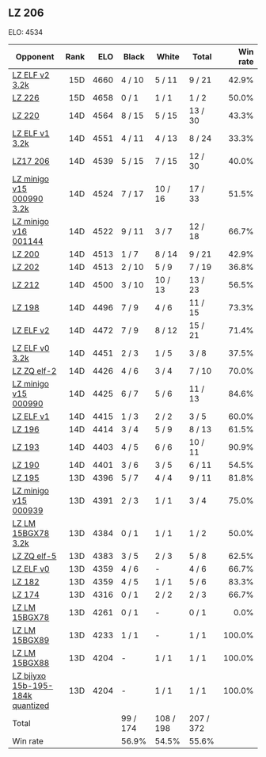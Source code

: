## LZ 206 ##

ELO: 4534

Opponent | Rank | ELO | Black | White | Total | Win rate
---------|-----:|----:|-------|-------|-------|-------:
[LZ ELF v2 3.2k](LZ%20ELF%20v2%203.2k.md) | 15D | 4660 | 4 / 10 | 5 / 11 | 9 / 21 | 42.9%
[LZ 226](LZ%20226.md) | 15D | 4658 | 0 / 1 | 1 / 1 | 1 / 2 | 50.0%
[LZ 220](LZ%20220.md) | 14D | 4564 | 8 / 15 | 5 / 15 | 13 / 30 | 43.3%
[LZ ELF v1 3.2k](LZ%20ELF%20v1%203.2k.md) | 14D | 4551 | 4 / 11 | 4 / 13 | 8 / 24 | 33.3%
[LZ17 206](LZ17%20206.md) | 14D | 4539 | 5 / 15 | 7 / 15 | 12 / 30 | 40.0%
[LZ minigo v15 000990 3.2k](LZ%20minigo%20v15%20000990%203.2k.md) | 14D | 4524 | 7 / 17 | 10 / 16 | 17 / 33 | 51.5%
[LZ minigo v16 001144](LZ%20minigo%20v16%20001144.md) | 14D | 4522 | 9 / 11 | 3 / 7 | 12 / 18 | 66.7%
[LZ 200](LZ%20200.md) | 14D | 4513 | 1 / 7 | 8 / 14 | 9 / 21 | 42.9%
[LZ 202](LZ%20202.md) | 14D | 4513 | 2 / 10 | 5 / 9 | 7 / 19 | 36.8%
[LZ 212](LZ%20212.md) | 14D | 4500 | 3 / 10 | 10 / 13 | 13 / 23 | 56.5%
[LZ 198](LZ%20198.md) | 14D | 4496 | 7 / 9 | 4 / 6 | 11 / 15 | 73.3%
[LZ ELF v2](LZ%20ELF%20v2.md) | 14D | 4472 | 7 / 9 | 8 / 12 | 15 / 21 | 71.4%
[LZ ELF v0 3.2k](LZ%20ELF%20v0%203.2k.md) | 14D | 4451 | 2 / 3 | 1 / 5 | 3 / 8 | 37.5%
[LZ ZQ elf-2](LZ%20ZQ%20elf-2.md) | 14D | 4426 | 4 / 6 | 3 / 4 | 7 / 10 | 70.0%
[LZ minigo v15 000990](LZ%20minigo%20v15%20000990.md) | 14D | 4425 | 6 / 7 | 5 / 6 | 11 / 13 | 84.6%
[LZ ELF v1](LZ%20ELF%20v1.md) | 14D | 4415 | 1 / 3 | 2 / 2 | 3 / 5 | 60.0%
[LZ 196](LZ%20196.md) | 14D | 4414 | 3 / 4 | 5 / 9 | 8 / 13 | 61.5%
[LZ 193](LZ%20193.md) | 14D | 4403 | 4 / 5 | 6 / 6 | 10 / 11 | 90.9%
[LZ 190](LZ%20190.md) | 14D | 4401 | 3 / 6 | 3 / 5 | 6 / 11 | 54.5%
[LZ 195](LZ%20195.md) | 13D | 4396 | 5 / 7 | 4 / 4 | 9 / 11 | 81.8%
[LZ minigo v15 000939](LZ%20minigo%20v15%20000939.md) | 13D | 4391 | 2 / 3 | 1 / 1 | 3 / 4 | 75.0%
[LZ LM 15BGX78 3.2k](LZ%20LM%2015BGX78%203.2k.md) | 13D | 4384 | 0 / 1 | 1 / 1 | 1 / 2 | 50.0%
[LZ ZQ elf-5](LZ%20ZQ%20elf-5.md) | 13D | 4383 | 3 / 5 | 2 / 3 | 5 / 8 | 62.5%
[LZ ELF v0](LZ%20ELF%20v0.md) | 13D | 4359 | 4 / 6 | - | 4 / 6 | 66.7%
[LZ 182](LZ%20182.md) | 13D | 4359 | 4 / 5 | 1 / 1 | 5 / 6 | 83.3%
[LZ 174](LZ%20174.md) | 13D | 4316 | 0 / 1 | 2 / 2 | 2 / 3 | 66.7%
[LZ LM 15BGX78](LZ%20LM%2015BGX78.md) | 13D | 4261 | 0 / 1 | - | 0 / 1 | 0.0%
[LZ LM 15BGX89](LZ%20LM%2015BGX89.md) | 13D | 4233 | 1 / 1 | - | 1 / 1 | 100.0%
[LZ LM 15BGX88](LZ%20LM%2015BGX88.md) | 13D | 4204 | - | 1 / 1 | 1 / 1 | 100.0%
[LZ bjiyxo 15b-195-184k quantized](LZ%20bjiyxo%2015b-195-184k%20quantized.md) | 13D | 4204 | - | 1 / 1 | 1 / 1 | 100.0%
Total | | | 99 / 174 | 108 / 198 | 207 / 372 | 
Win rate| | | 56.9% | 54.5% | 55.6% | 
